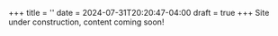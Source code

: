 +++
title = ''
date = 2024-07-31T20:20:47-04:00
draft = true
+++
Site under construction, content coming soon!